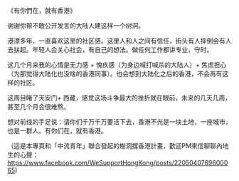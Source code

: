 《有你們在，就有香港》

谢谢你帮不敢公开发言的大陆人建这样一个树洞。

港漂多年，一直喜欢这里的社区感。这里人和人之间有信任，街头有人摔倒会有人去扶起。年轻人会关心社会，有自己的想法。做任何工作都讲专业，守时。

这几个月来我的心情是无力感 + 愧疚感（为身边喊打喊杀的大陆人）+ 焦虑担心（为那觉得大陆化也没啥的香港同事）。也会想到大陆化之后的香港，不会再有这样的社区。

这周目睹了天安门+ 西藏，感觉这场斗争最大的挫折就在眼前，未来的几天几周，甚至几个月会很难熬。

想对前线的手足说：请你们千万千万要活下去，香港不光是一块土地，一座城市，也是一群人。有你们在，就有香港。

（這是本專頁和「中流青年」聯合發起的樹洞撐香港計畫，歡迎PM來信聊聊內地生的心聲：https://www.facebook.com/WeSupportHongKong/posts/2205040769600065)